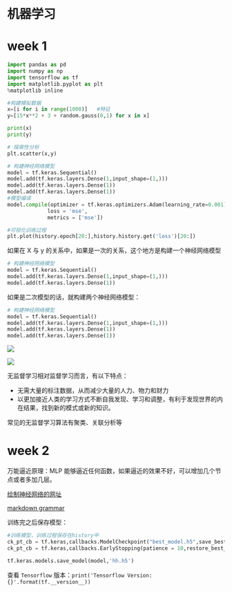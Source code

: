 # 机器学习

# week 1

```python
import pandas as pd
import numpy as np
import tensorflow as tf
import matplotlib.pyplot as plt
%matplotlib inline

#构建模拟数据
x=[i for i in range(1000)]   #特征
y=[15*x**2 + 3 + random.gauss(0,1) for x in x]

print(x)
print(y)

# 探索性分析
plt.scatter(x,y)

# 构建神经网络模型
model = tf.keras.Sequential()
model.add(tf.keras.layers.Dense(1,input_shape=(1,)))
model.add(tf.keras.layers.Dense(1))
model.add(tf.keras.layers.Dense(1))
#模型编译
model.compile(optimizer = tf.keras.optimizers.Adam(learning_rate=0.001),
             loss = 'mse',
             metrics = ['mse'])

#可视化训练过程
plt.plot(history.epoch[20:],history.history.get('loss')[20:])
```

如果在 X 与 y 的关系中，如果是一次的关系，这个地方是构建一个神经网络模型

```python
# 构建神经网络模型
model = tf.keras.Sequential()
model.add(tf.keras.layers.Dense(1,input_shape=(1,)))
model.add(tf.keras.layers.Dense(1))
```

如果是二次模型的话，就构建两个神经网络模型：

```python
# 构建神经网络模型
model = tf.keras.Sequential()
model.add(tf.keras.layers.Dense(1,input_shape=(1,)))
model.add(tf.keras.layers.Dense(1))
model.add(tf.keras.layers.Dense(1))
```

![](https://wx4.sinaimg.cn/large/008uF2zMly8h5upotvuzvj30ac07774q.jpg)

![](https://wx1.sinaimg.cn/large/008uF2zMly8h5upotwqdwj30a2077jrk.jpg)

无监督学习相对监督学习而言，有以下特点：

- 无需大量的标注数据，从而减少大量的人力、物力和财力
- 以更加接近人类的学习方式不断自我发现、学习和调整，有利于发现世界的内在结果，找到新的模式或新的知识。

常见的无监督学习算法有聚类、关联分析等



# week 2 



万能逼近原理：MLP 能够逼近任何函数，如果逼近的效果不好，可以增加几个节点或者多加几层。



[绘制神经网络的网址](http://alexlenail.me/NN-SVG/)

[markdown grammar](https://markdown.com.cn/basic-syntax/links.html)



训练完之后保存模型：

```python
#训练模型，训练过程保存在history中
ck_pt_cb = tf.keras,callbacks.ModelCheckpoint("best_model.h5",save_best_only = True)
ck_pt_cb = tf.keras,callbacks.EarlyStopping(patience = 10,restore_best_weights = True )
```



```python
tf.keras.models.save_model(model,'hh.h5')
```

查看 `Tensorflow` 版本：`print('Tensorflow Version:{}'.format(tf.__version__))`



